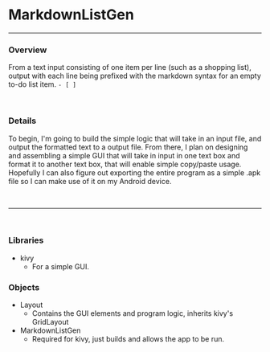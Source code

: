 # MarkdownListGen

---

### Overview

From a text input consisting of one item per line (such as a shopping list), 
output with each line being prefixed with the markdown syntax for an empty to-do list item. `- [ ]`

<br>

### Details

To begin, I'm going to build the simple logic that will take in an input file, and output the formatted text
to a output file. From there, I plan on designing and assembling a simple GUI that will take in input in one text
box and format it to another text box, that will enable simple copy/paste usage. Hopefully I can also figure out
exporting the entire program as a simple .apk file so I can make use of it on my Android device.

<br>

---

<br>

### Libraries

* kivy
  * For a simple GUI.

### Objects

* Layout
  * Contains the GUI elements and program logic, inherits kivy's GridLayout
* MarkdownListGen
  * Required for kivy, just builds and allows the app to be run.